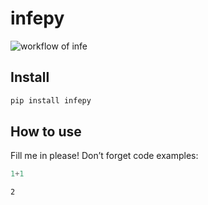 infepy
================

<!-- WARNING: THIS FILE WAS AUTOGENERATED! DO NOT EDIT! -->

![workflow of infe](images/workflow_infe.png)

## Install

``` sh
pip install infepy
```

## How to use

Fill me in please! Don’t forget code examples:

``` python
1+1
```

    2
